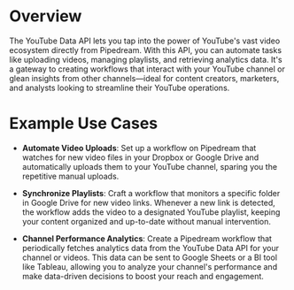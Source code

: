 # Overview

The YouTube Data API lets you tap into the power of YouTube's vast video ecosystem directly from Pipedream. With this API, you can automate tasks like uploading videos, managing playlists, and retrieving analytics data. It's a gateway to creating workflows that interact with your YouTube channel or glean insights from other channels—ideal for content creators, marketers, and analysts looking to streamline their YouTube operations.

# Example Use Cases

- **Automate Video Uploads**: Set up a workflow on Pipedream that watches for new video files in your Dropbox or Google Drive and automatically uploads them to your YouTube channel, sparing you the repetitive manual uploads.

- **Synchronize Playlists**: Craft a workflow that monitors a specific folder in Google Drive for new video links. Whenever a new link is detected, the workflow adds the video to a designated YouTube playlist, keeping your content organized and up-to-date without manual intervention.

- **Channel Performance Analytics**: Create a Pipedream workflow that periodically fetches analytics data from the YouTube Data API for your channel or videos. This data can be sent to Google Sheets or a BI tool like Tableau, allowing you to analyze your channel's performance and make data-driven decisions to boost your reach and engagement.
